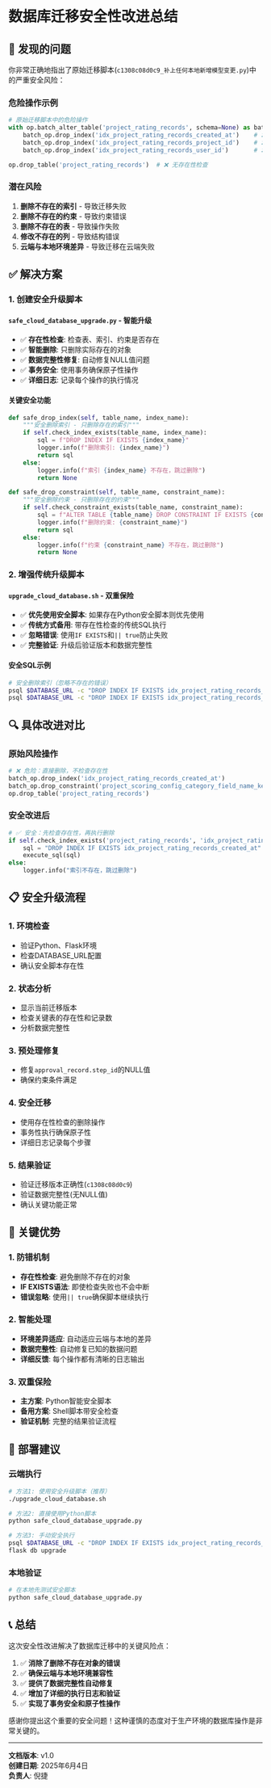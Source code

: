 # 数据库迁移安全性改进总结

## 🚨 发现的问题

你非常正确地指出了原始迁移脚本(`c1308c08d0c9_补上任何本地新增模型变更.py`)中的严重安全风险：

### 危险操作示例
```python
# 原始迁移脚本中的危险操作
with op.batch_alter_table('project_rating_records', schema=None) as batch_op:
    batch_op.drop_index('idx_project_rating_records_created_at')    # ❌ 无存在性检查
    batch_op.drop_index('idx_project_rating_records_project_id')    # ❌ 无存在性检查
    batch_op.drop_index('idx_project_rating_records_user_id')       # ❌ 无存在性检查

op.drop_table('project_rating_records')  # ❌ 无存在性检查
```

### 潜在风险
1. **删除不存在的索引** - 导致迁移失败
2. **删除不存在的约束** - 导致约束错误
3. **删除不存在的表** - 导致操作失败
4. **修改不存在的列** - 导致结构错误
5. **云端与本地环境差异** - 导致迁移在云端失败

## ✅ 解决方案

### 1. 创建安全升级脚本

#### `safe_cloud_database_upgrade.py` - 智能升级
- ✅ **存在性检查**: 检查表、索引、约束是否存在
- ✅ **智能删除**: 只删除实际存在的对象
- ✅ **数据完整性修复**: 自动修复NULL值问题
- ✅ **事务安全**: 使用事务确保原子性操作
- ✅ **详细日志**: 记录每个操作的执行情况

#### 关键安全功能
```python
def safe_drop_index(self, table_name, index_name):
    """安全删除索引 - 只删除存在的索引"""
    if self.check_index_exists(table_name, index_name):
        sql = f"DROP INDEX IF EXISTS {index_name}"
        logger.info(f"删除索引: {index_name}")
        return sql
    else:
        logger.info(f"索引 {index_name} 不存在，跳过删除")
        return None

def safe_drop_constraint(self, table_name, constraint_name):
    """安全删除约束 - 只删除存在的约束"""
    if self.check_constraint_exists(table_name, constraint_name):
        sql = f"ALTER TABLE {table_name} DROP CONSTRAINT IF EXISTS {constraint_name}"
        logger.info(f"删除约束: {constraint_name}")
        return sql
    else:
        logger.info(f"约束 {constraint_name} 不存在，跳过删除")
        return None
```

### 2. 增强传统升级脚本

#### `upgrade_cloud_database.sh` - 双重保险
- ✅ **优先使用安全脚本**: 如果存在Python安全脚本则优先使用
- ✅ **传统方式备用**: 带存在性检查的传统SQL执行
- ✅ **忽略错误**: 使用`IF EXISTS`和`|| true`防止失败
- ✅ **完整验证**: 升级后验证版本和数据完整性

#### 安全SQL示例
```bash
# 安全删除索引（忽略不存在的错误）
psql $DATABASE_URL -c "DROP INDEX IF EXISTS idx_project_rating_records_created_at;" 2>/dev/null || true
psql $DATABASE_URL -c "DROP INDEX IF EXISTS idx_project_rating_records_project_id;" 2>/dev/null || true
```

## 🔍 具体改进对比

### 原始风险操作
```python
# ❌ 危险：直接删除，不检查存在性
batch_op.drop_index('idx_project_rating_records_created_at')
batch_op.drop_constraint('project_scoring_config_category_field_name_key', type_='unique')
op.drop_table('project_rating_records')
```

### 安全改进后
```python
# ✅ 安全：先检查存在性，再执行删除
if self.check_index_exists('project_rating_records', 'idx_project_rating_records_created_at'):
    sql = "DROP INDEX IF EXISTS idx_project_rating_records_created_at"
    execute_sql(sql)
else:
    logger.info("索引不存在，跳过删除")
```

## 📋 安全升级流程

### 1. 环境检查
- 验证Python、Flask环境
- 检查DATABASE_URL配置
- 确认安全脚本存在性

### 2. 状态分析
- 显示当前迁移版本
- 检查关键表的存在性和记录数
- 分析数据完整性

### 3. 预处理修复
- 修复`approval_record.step_id`的NULL值
- 确保约束条件满足

### 4. 安全迁移
- 使用存在性检查的删除操作
- 事务性执行确保原子性
- 详细日志记录每个步骤

### 5. 结果验证
- 验证迁移版本正确性(`c1308c08d0c9`)
- 验证数据完整性(无NULL值)
- 确认关键功能正常

## 🎯 关键优势

### 1. 防错机制
- **存在性检查**: 避免删除不存在的对象
- **IF EXISTS语法**: 即使检查失败也不会中断
- **错误忽略**: 使用`|| true`确保脚本继续执行

### 2. 智能处理
- **环境差异适应**: 自动适应云端与本地的差异
- **数据完整性**: 自动修复已知的数据问题
- **详细反馈**: 每个操作都有清晰的日志输出

### 3. 双重保险
- **主方案**: Python智能安全脚本
- **备用方案**: Shell脚本带安全检查
- **验证机制**: 完整的结果验证流程

## 🚀 部署建议

### 云端执行
```bash
# 方法1: 使用安全升级脚本（推荐）
./upgrade_cloud_database.sh

# 方法2: 直接使用Python脚本
python safe_cloud_database_upgrade.py

# 方法3: 手动安全执行
psql $DATABASE_URL -c "DROP INDEX IF EXISTS idx_project_rating_records_created_at;" 2>/dev/null || true
flask db upgrade
```

### 本地验证
```bash
# 在本地先测试安全脚本
python safe_cloud_database_upgrade.py
```

## 📞 总结

这次安全性改进解决了数据库迁移中的关键风险点：

1. ✅ **消除了删除不存在对象的错误**
2. ✅ **确保云端与本地环境兼容性**  
3. ✅ **提供了数据完整性自动修复**
4. ✅ **增加了详细的执行日志和验证**
5. ✅ **实现了事务安全和原子性操作**

感谢你提出这个重要的安全问题！这种谨慎的态度对于生产环境的数据库操作是非常关键的。

---

**文档版本**: v1.0  
**创建日期**: 2025年6月4日  
**负责人**: 倪捷 